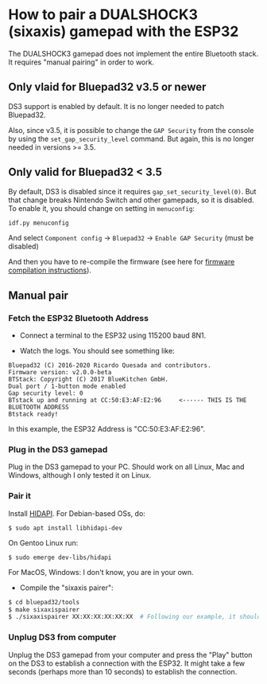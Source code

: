 # How to pair a DUALSHOCK3 (sixaxis) gamepad with the ESP32

The DUALSHOCK3 gamepad does not implement the entire Bluetooth stack. It requires "manual pairing" in order to work.

## Only vlaid for Bluepad32 v3.5 or newer

DS3 support is enabled by default. It is no longer needed to patch Bluepad32.

Also, since v3.5, it is possible to change the `GAP Security` from the console by using the
`set_gap_security_level` command. But again, this is no longer needed in versions >= 3.5.

## Only valid for Bluepad32 < 3.5

By default, DS3 is disabled since it requires `gap_set_security_level(0)`.
But that change breaks Nintendo Switch and other gamepads, so it is disabled.
To enable it, you should change on setting in `menuconfig`:

```sh
idf.py menuconfig
```

And select `Component config` -> `Bluepad32` -> `Enable GAP Security` (must be disabled)

And then you have to re-compile the firmware (see here for [firmware compilation instructions]).

[firmware compilation instructions]: firmware_setup.md

## Manual pair

### Fetch the ESP32 Bluetooth Address

* Connect a terminal to the ESP32 using 115200 baud 8N1.

* Watch the logs. You should see something like:

```
Bluepad32 (C) 2016-2020 Ricardo Quesada and contributors.
Firmware version: v2.0.0-beta
BTStack: Copyright (C) 2017 BlueKitchen GmbH.
Dual port / 1-button mode enabled
Gap security level: 0
BTstack up and running at CC:50:E3:AF:E2:96     <------ THIS IS THE BLUETOOTH ADDRESS
Btstack ready!
```

In this example, the ESP32 Address is "CC:50:E3:AF:E2:96".

### Plug in the DS3 gamepad

Plug in the DS3 gamepad to your PC. Should work on all Linux, Mac and Windows,
although I only tested it on Linux.

### Pair it

Install [HIDAPI][hidapi]. For Debian-based OSs, do:
```
$ sudo apt install libhidapi-dev
```

On Gentoo Linux run:
```
$ sudo emerge dev-libs/hidapi
```

For MacOS, Windows: I don't know, you are in your own.

* Compile the "sixaxis pairer":

```sh
$ cd bluepad32/tools
$ make sixaxispairer
$ ./sixaxispairer XX:XX:XX:XX:XX:XX  # Following our example, it should be CC:50:E3:AF:E2:96
```

[hidapi]: https://github.com/signal11/hidapi

### Unplug DS3 from computer

Unplug the DS3 gamepad from your computer and press the "Play" button on the DS3
to establish a connection with the ESP32. It might take a few seconds
(perhaps more than 10 seconds) to establish the connection.

